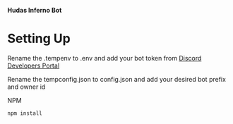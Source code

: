**Hudas Inferno Bot**


# Setting Up

Rename the .tempenv to .env and add your bot token from [Discord Developers Portal](https://discord.com/developers/applications)

Rename the tempconfig.json to config.json and add your desired bot prefix and owner id

NPM

```bash
npm install
```